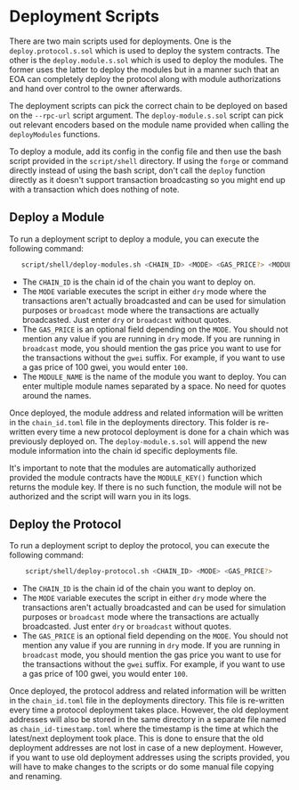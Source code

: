 # Deployment Scripts

There are two main scripts used for deployments. One is the `deploy.protocol.s.sol` which is used to deploy the system contracts. The other is the `deploy.module.s.sol` which is used to deploy the modules. The former uses the latter to deploy the modules but in a manner such that an EOA can completely deploy the protocol along with module authorizations and hand over control to the owner afterwards.

The deployment scripts can pick the correct chain to be deployed on based on the `--rpc-url` script argument. The `deploy-module.s.sol` script can pick out relevant encoders based on the module name provided when calling the `deployModules` functions.

To deploy a module, add its config in the config file and then use the bash script provided in the `script/shell` directory. If using the `forge` or command directly instead of using the bash script, don't call the `deploy` function directly as it doesn't support transaction broadcasting so you might end up with a transaction which does nothing of note.

## Deploy a Module
To run a deployment script to deploy a module, you can execute the following command:

```bash
   script/shell/deploy-modules.sh <CHAIN_ID> <MODE> <GAS_PRICE?> <MODULE_NAME>...
```

- The `CHAIN_ID` is the chain id of the chain you want to deploy on.
- The `MODE` variable executes the script in either `dry` mode where the transactions aren't actually broadcasted and can be used for simulation purposes or `broadcast` mode where the transactions are actually broadcasted. Just enter `dry` or `broadcast` without quotes.
- The `GAS_PRICE` is an optional field depending on the `MODE`. You should not mention any value if you are running in `dry` mode. If you are running in `broadcast` mode, you should mention the gas price you want to use for the transactions without the `gwei` suffix. For example, if you want to use a gas price of 100 gwei, you would enter `100`.
- The `MODULE_NAME` is the name of the module you want to deploy. You can enter multiple module names separated by a space. No need for quotes around the names.

Once deployed, the module address and related information will be written in the `chain_id.toml` file in the deployments directory. This folder is re-written every time a new protocol deployment is done for a chain which was previously deployed on. The `deploy-module.s.sol` will append the new module information into the chain id specific deployments file.

It's important to note that the modules are automatically authorized provided the module contracts have the `MODULE_KEY()` function which returns the module key. If there is no such function, the module will not be authorized and the script will warn you in its logs.

## Deploy the Protocol
To run a deployment script to deploy the protocol, you can execute the following command:

```bash
    script/shell/deploy-protocol.sh <CHAIN_ID> <MODE> <GAS_PRICE?>
```

- The `CHAIN_ID` is the chain id of the chain you want to deploy on.
- The `MODE` variable executes the script in either `dry` mode where the transactions aren't actually broadcasted and can be used for simulation purposes or `broadcast` mode where the transactions are actually broadcasted. Just enter `dry` or `broadcast` without quotes.
- The `GAS_PRICE` is an optional field depending on the `MODE`. You should not mention any value if you are running in `dry` mode. If you are running in `broadcast` mode, you should mention the gas price you want to use for the transactions without the `gwei` suffix. For example, if you want to use a gas price of 100 gwei, you would enter `100`.

Once deployed, the protocol address and related information will be written in the `chain_id.toml` file in the deployments directory. This file is re-written every time a protocol deployment takes place. However, the old deployment addresses will also be stored in the same directory in a separate file named as `chain_id-timestamp.toml` where the timestamp is the time at which the latest/next deployment took place. This is done to ensure that the old deployment addresses are not lost in case of a new deployment. However, if you want to use old deployment addresses using the scripts provided, you will have to make changes to the scripts or do some manual file copying and renaming.
